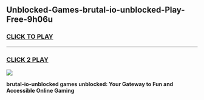 
## Unblocked-Games-brutal-io-unblocked-Play-Free-9h06u
<h3>
<a href="https://premium76.site?title=brutal-io-unblocked&ref=10A">CLICK TO PLAY</a></h3>
<hr>

<h3>
<a href="https://premium76.site?title=brutal-io-unblocked&ref=10A">CLICK 2 PLAY</a>
  
</h3>

<a href="https://premium76.site?title=brutal-io-unblocked&ref=10A"><img src="https://clearcache.store/games.png"></a>


**brutal-io-unblocked games unblocked: Your Gateway to Fun and Accessible Online Gaming**
